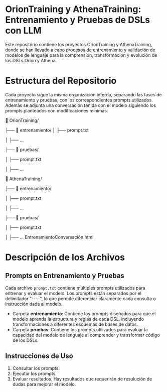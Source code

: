 # OrionTraining y AthenaTraining: Entrenamiento y Pruebas de DSLs con LLM

Este repositorio contiene los proyectos OrionTraining y AthenaTraining, donde se han llevado a cabo procesos 
de entrenamiento y validación de modelos de lenguaje para la comprensión, 
transformación y evolución de los DSLs Orion y Athena.

# Estructura del Repositorio

Cada proyecto sigue la misma organización interna, separando las fases de entrenamiento y pruebas, con los correspondientes prompts utilizados. Además se adjunta una conversación tenida con el modelo siguiendo los prompts planteados con modificaciones mínimas.

📂 OrionTraining/ 

 ├── 📂 entrenamiento/
 │    ├── prompt.txt
 
 │    ├── ...
 
 ├── 📂 pruebas/
 
 │    ├── prompt.txt
 
 │    ├── ...
 
📂 AthenaTraining/

 ├── 📂 entrenamiento/
 
 │    ├── prompt.txt
 
 │    ├── ...
 
 ├── 📂 pruebas/
 
 │    ├── prompt.txt
 
 │    ├── ...
 EntrenamientoConversación.html

# Descripción de los Archivos
## Prompts en Entrenamiento y Pruebas
Cada archivo `prompt.txt` contiene múltiples prompts utilizados para entrenar y evaluar el modelo.
Los prompts están separados por el delimitador "----", lo que permite diferenciar claramente cada consulta o instrucción dada al modelo. 

- Carpeta **entrenamiento**: Contiene los prompts diseñados para que el modelo aprenda la estructura y reglas de cada DSL, incluyendo transformaciones a diferentes esquemas de bases de datos.
- Carpeta **pruebas**: Contiene los prompts utilizados para evaluar la capacidad del modelo de lenguaje al comprender y transformar código de los DSLs.

## Instrucciones de Uso 

1. Consultar los prompts.
2. Ejecutar los prompts.
3. Evaluar resultados. Hay resultados que requerirán de resulución de dudas para 
mejorar el modelo. 

